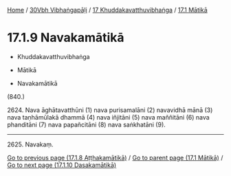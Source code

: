 
[Home](/) / [30Vbh Vibhaṅgapāḷi](../...md) / [17 Khuddakavatthuvibhaṅga](...md) / [17.1 Mātikā](../30Vbh/17/17.1.md)

# 17.1.9 Navakamātikā

* Khuddakavatthuvibhaṅga

* Mātikā

* Navakamātikā

(840.)

2624\. Nava āghātavatthūni (1) nava purisamalāni (2) navavidhā mānā (3) nava taṇhāmūlakā dhammā (4) nava iñjitāni (5) nava maññitāni (6) nava phanditāni (7) nava papañcitāni (8) nava saṅkhatāni (9).

---

2625\. Navakaṃ.



[Go to previous page (17.1.8 Aṭṭhakamātikā)](17.1.8.md) / [Go to parent page (17.1 Mātikā)](../30Vbh/17/17.1.md) / [Go to next page (17.1.10 Dasakamātikā)](17.1.10.md)


